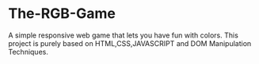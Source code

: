 # The-RGB-Game
A simple responsive web game that lets you have fun with colors. This project is purely based on HTML,CSS,JAVASCRIPT and DOM Manipulation Techniques.
